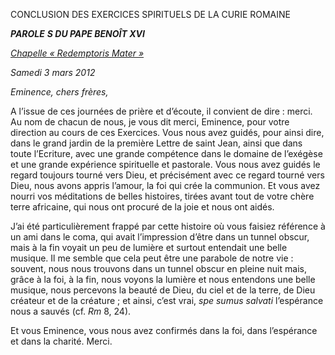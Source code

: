 CONCLUSION DES EXERCICES SPIRITUELS DE LA CURIE ROMAINE

***PAROLE*** ***S DU PAPE BENOÎT XVI***

*[Chapelle « *Redemptoris Mater* »](http://www.vatican.va/redemptoris_mater/index.htm)*

*Samedi 3 mars 2012*

*Eminence, chers frères,*

A l’issue de ces journées de prière et d’écoute, il convient de dire : merci. Au nom de chacun de nous, je vous dit merci, Eminence, pour votre direction au cours de ces Exercices. Vous nous avez guidés, pour ainsi dire, dans le grand jardin de la première Lettre de saint Jean, ainsi que dans toute l’Ecriture, avec une grande compétence dans le domaine de l’exégèse et une grande expérience spirituelle et pastorale. Vous nous avez guidés le regard toujours tourné vers Dieu, et précisément avec ce regard tourné vers Dieu, nous avons appris l’amour, la foi qui crée la communion. Et vous avez nourri vos méditations de belles histoires, tirées avant tout de votre chère terre africaine, qui nous ont procuré de la joie et nous ont aidés.

J’ai été particulièrement frappé par cette histoire où vous faisiez référence à un ami dans le coma, qui avait l’impression d’être dans un tunnel obscur, mais à la fin voyait un peu de lumière et surtout entendait une belle musique. Il me semble que cela peut être une parabole de notre vie : souvent, nous nous trouvons dans un tunnel obscur en pleine nuit mais, grâce à la foi, à la fin, nous voyons la lumière et nous entendons une belle musique, nous percevons la beauté de Dieu, du ciel et de la terre, de Dieu créateur et de la créature ; et ainsi, c’est vrai, *spe sumus salvati* l’espérance nous a sauvés (cf. *Rm* 8, 24).

Et vous Eminence, vous nous avez confirmés dans la foi, dans l’espérance et dans la charité. Merci.